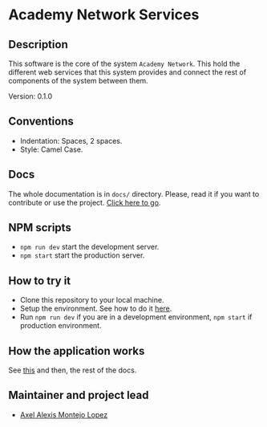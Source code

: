 # Academy Network Services

## Description

This software is the core of the system `Academy Network`. This hold the different web services that this system provides
and connect the rest of components of the system between them.

Version: 0.1.0

## Conventions

* Indentation: Spaces, 2 spaces.
* Style: Camel Case.

## Docs

The whole documentation is in `docs/` directory. Please, read it if you want to contribute or use the project. 
[Click here to go](docs/README.md).

## NPM scripts

* `npm run dev` start the development server.
* `npm start` start the production server.

## How to try it

* Clone this repository to your local machine.
* Setup the environment. See how to do it [here](docs/ENV_SETUP.md).
* Run `npm run dev` if you are in a development environment, `npm start` if production environment.

## How the application works

See [this](docs/DIRECTORY_HIERARCHY.md) and then, the rest of the docs.

## Maintainer and project lead

* [Axel Alexis Montejo Lopez](https://www.linkedin.com/in/alemontejolp/)

